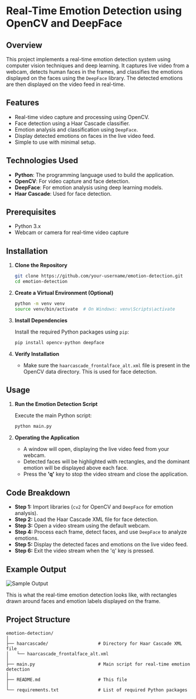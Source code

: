 # Real-Time Emotion Detection using OpenCV and DeepFace

## Overview

This project implements a real-time emotion detection system using computer vision techniques and deep learning. It captures live video from a webcam, detects human faces in the frames, and classifies the emotions displayed on the faces using the `DeepFace` library. The detected emotions are then displayed on the video feed in real-time.

## Features

- Real-time video capture and processing using OpenCV.
- Face detection using a Haar Cascade classifier.
- Emotion analysis and classification using `DeepFace`.
- Display detected emotions on faces in the live video feed.
- Simple to use with minimal setup.

## Technologies Used

- **Python**: The programming language used to build the application.
- **OpenCV**: For video capture and face detection.
- **DeepFace**: For emotion analysis using deep learning models.
- **Haar Cascade**: Used for face detection.

## Prerequisites

- Python 3.x
- Webcam or camera for real-time video capture

## Installation

1. **Clone the Repository**

    ```bash
    git clone https://github.com/your-username/emotion-detection.git
    cd emotion-detection
    ```

2. **Create a Virtual Environment (Optional)**

    ```bash
    python -m venv venv
    source venv/bin/activate  # On Windows: venv\Scripts\activate
    ```

3. **Install Dependencies**

    Install the required Python packages using `pip`:

    ```bash
    pip install opencv-python deepface
    ```

4. **Verify Installation**

    - Make sure the `haarcascade_frontalface_alt.xml` file is present in the OpenCV data directory. This is used for face detection.

## Usage

1. **Run the Emotion Detection Script**

    Execute the main Python script:

    ```bash
    python main.py
    ```

2. **Operating the Application**

    - A window will open, displaying the live video feed from your webcam.
    - Detected faces will be highlighted with rectangles, and the dominant emotion will be displayed above each face.
    - Press the **'q'** key to stop the video stream and close the application.

## Code Breakdown

- **Step 1:** Import libraries (`cv2` for OpenCV and `DeepFace` for emotion analysis).
- **Step 2:** Load the Haar Cascade XML file for face detection.
- **Step 3:** Open a video stream using the default webcam.
- **Step 4:** Process each frame, detect faces, and use `DeepFace` to analyze emotions.
- **Step 5:** Display the detected faces and emotions on the live video feed.
- **Step 6:** Exit the video stream when the 'q' key is pressed.

## Example Output

![Sample Output](path/to/sample_output.png)

This is what the real-time emotion detection looks like, with rectangles drawn around faces and emotion labels displayed on the frame.

## Project Structure

```plaintext
emotion-detection/
│
├── haarcascade/                   # Directory for Haar Cascade XML file
│   └── haarcascade_frontalface_alt.xml
│
├── main.py                        # Main script for real-time emotion detection
│
├── README.md                      # This file
│
└── requirements.txt               # List of required Python packages
